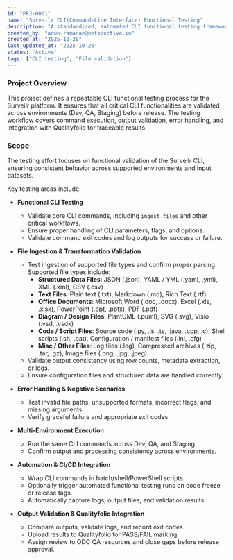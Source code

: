```yaml
---
id: "PRJ-0001"
name: "Surveilr CLI(Command-Line Interface) Functional Testing"
description: "A standardized, automated CLI functional testing framework focusing on validating critical functionalities including CLI commands, multi-environment execution, file ingestion, and error handling before deployment."
created_by: "arun-ramanan@netspective.in"
created_at: "2025-10-20"
last_updated_at: "2025-10-20"
status: "Active"
tags: ["CLI testing", "File validation"]
---
```


### Project Overview

This project defines a repeatable CLI functional testing process for the Surveilr platform. It ensures that all critical CLI functionalities are validated across environments (Dev, QA, Staging) before release. The testing workflow covers command execution, output validation, error handling, and integration with Qualityfolio for traceable results.

### Scope

The testing effort focuses on functional validation of the Surveilr CLI, ensuring consistent behavior across supported environments and input datasets.

Key testing areas include:

- **Functional CLI Testing**
  - Validate core CLI commands, including `ingest files` and other critical workflows.
  - Ensure proper handling of CLI parameters, flags, and options.
  - Validate command exit codes and log outputs for success or failure.

- **File Ingestion & Transformation Validation**
  - Test ingestion of supported file types and confirm proper parsing.  
    Supported file types include:
    - **Structured Data Files**: JSON (.json), YAML / YML (.yaml, .yml), XML (.xml), CSV (.csv)
    - **Text Files**: Plain text (.txt), Markdown (.md), Rich Text (.rtf)
    - **Office Documents**: Microsoft Word (.doc, .docx), Excel (.xls, .xlsx), PowerPoint (.ppt, .pptx), PDF (.pdf)
    - **Diagram / Design Files**: PlantUML (.puml), SVG (.svg), Visio (.vsd, .vsdx)
    - **Code / Script Files**: Source code (.py, .js, .ts, .java, .cpp, .c), Shell scripts (.sh, .bat), Configuration / manifest files (.ini, .cfg)
    - **Misc / Other Files**: Log files (.log), Compressed archives (.zip, .tar, .gz), Image files (.png, .jpg, .jpeg)  
  - Validate output consistency using row counts, metadata extraction, or logs.
  - Ensure configuration files and structured data are handled correctly.

- **Error Handling & Negative Scenarios**
  - Test invalid file paths, unsupported formats, incorrect flags, and missing arguments.
  - Verify graceful failure and appropriate exit codes.

- **Multi-Environment Execution**
  - Run the same CLI commands across Dev, QA, and Staging.
  - Confirm output and processing consistency across environments.

- **Automation & CI/CD Integration**
  - Wrap CLI commands in batch/shell/PowerShell scripts.
  - Optionally trigger automated functional testing runs on code freeze or release tags.
  - Automatically capture logs, output files, and validation results.

- **Output Validation & Qualityfolio Integration**
  - Compare outputs, validate logs, and record exit codes.
  - Upload results to Qualityfolio for PASS/FAIL marking.
  - Assign review to ODC QA resources and close gaps before release approval.

